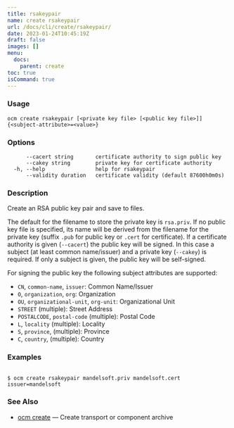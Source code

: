 ```yaml
---
title: rsakeypair
name: create rsakeypair
url: /docs/cli/create/rsakeypair/
date: 2023-01-24T10:45:19Z
draft: false
images: []
menu:
  docs:
    parent: create
toc: true
isCommand: true
---
```

### Usage

```
ocm create rsakeypair [<private key file> [<public key file>]] {<subject-attribute>=<value>}
```

### Options

```
      --cacert string       certificate authority to sign public key
      --cakey string        private key for certificate authority
  -h, --help                help for rsakeypair
      --validity duration   certificate validity (default 87600h0m0s)
```

### Description


Create an RSA public key pair and save to files.

The default for the filename to store the private key is <code>rsa.priv</code>.
If no public key file is specified, its name will be derived from the filename for
the private key (suffix <code>.pub</code> for public key or <code>.cert</code> for certificate).
If a certificate authority is given (<code>--cacert</code>) the public key
will be signed. In this case a subject (at least common name/issuer) and a private
key (<code>--cakey</code>) is required. If only a subject is given, the public key will be self-signed.

For signing the public key the following subject attributes are supported:
- <code>CN</code>, <code>common-name</code>, <code>issuer</code>: Common Name/Issuer
- <code>O</code>, <code>organization</code>, <code>org</code>: Organization
- <code>OU</code>, <code>organizational-unit</code>, <code>org-unit</code>: Organizational Unit
- <code>STREET</code> (multiple): Street Address
- <code>POSTALCODE</code>, <code>postal-code</code> (multiple): Postal Code
- <code>L</code>, <code>locality</code> (multiple): Locality
- <code>S</code>, <code>province</code>, (multiple): Province
- <code>C</code>, <code>country</code>, (multiple): Country

	

### Examples

```

$ ocm create rsakeypair mandelsoft.priv mandelsoft.cert issuer=mandelsoft

```

### See Also

* [ocm create](/docs/cli/create)	 &mdash; Create transport or component archive

